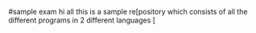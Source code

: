 #sample exam
hi all this is a sample re[pository which consists of all the different programs in 2 different languages
[
